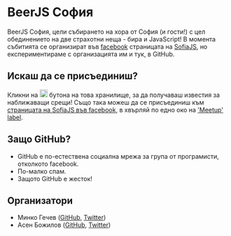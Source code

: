 # BeerJS София

BeerJS София, цели събирането на хора от София (и гости!) с цел обединението на две страхотни неща - бира и JavaScript! В момента събитията се организират във [facebook](https://www.facebook.com/groups/292135280802776/) страницата на [SofiaJS](http://sofiajs.org), но експериментираме с организацията им и тук, в GitHub.

## Искаш да се присъединиш?

Кликни на <img src="http://beerjs.github.io/sf/assets/watch.png" height="18"> бутона на това хранилище, за да получаваш известия за наближаващи срещи! Също така можеш да се присъединиш към [страницата на SofiaJS във facebook](https://www.facebook.com/groups/292135280802776/), в хвърляй по едно око на ['Meetup' label](https://github.com/beerjs/sofia/issues?labels=meetup&page=1&state=open).


## Защо GitHub?

* GitHub е по-естествена социална мрежа за група от програмисти, отколкото facebook.
* По-малко спам.
* Защото GitHub е жесток!

## Организатори

* Минко Гечев ([GitHub](https://github.com/mgechev), [Twitter](https://twitter.com/mgechev))
* Асен Божилов ([GitHub](https://github.com/abozhilov), [Twitter](https://twitter.com/abozhilov))
